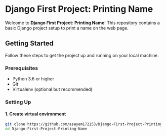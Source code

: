 # Django First Project: Printing Name

Welcome to **Django First Project: Printing Name**! This repository contains a basic Django project setup to print a name on the web page.

## Getting Started

Follow these steps to get the project up and running on your local machine.

### Prerequisites

- Python 3.6 or higher
- Git
- Virtualenv (optional but recommended)

### Setting Up

#### 1. Create virtual environment 

```bash
git clone https://github.com/asayem172153/Django-First-Project-Printing-Name.git
cd Django-First-Project-Printing-Name
